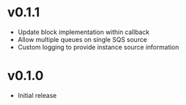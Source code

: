 # v0.1.1
* Update block implementation within callback
* Allow multiple queues on single SQS source
* Custom logging to provide instance source information

# v0.1.0
* Initial release
